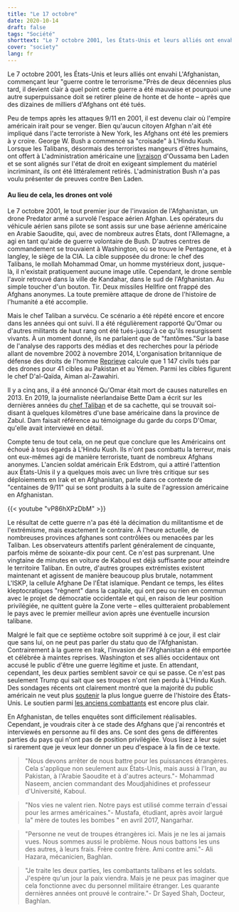 ```yaml
---
title: "Le 17 octobre"
date: 2020-10-14
draft: false
tags: "Société"
shorttext: "Le 7 octobre 2001, les États-Unis et leurs alliés ont envahi l'Afghanistan et ont commencé leur guerre contre le terrorisme."
cover: "society"
lang: fr
---
```


Le 7 octobre 2001, les États-Unis et leurs alliés ont envahi L'Afghanistan, commençant leur "guerre contre le terrorisme."Près de deux décennies plus tard, il devient clair à quel point cette guerre a été mauvaise et pourquoi une autre superpuissance doit se retirer pleine de honte et de honte – après que des dizaines de milliers d'Afghans ont été tués.

Peu de temps après les attaques 9/11 en 2001, il est devenu clair où l'empire américain irait pour se venger. Bien qu'aucun citoyen Afghan n'ait été impliqué dans l'acte terroriste à New York, les Afghans ont été les premiers à y croire. George W. Bush a commencé sa "croisade" à L'Hindu Kush. Lorsque les Talibans, désormais des terroristes mangeurs d'êtres humains, ont offert à L'administration américaine une [livraison](https://www.theguardian.com/world/2001/oct/14/afghanistan.terrorism5 "Bush rejects Taliban offer to hand Bin Laden over") d'Oussama ben Laden et se sont alignés sur l'état de droit en exigeant simplement du matériel incriminant, ils ont été littéralement retirés. L'administration Bush n'a pas voulu présenter de preuves contre Ben Laden.

#### Au lieu de cela, les drones ont volé

Le 7 octobre 2001, le tout premier jour de l'invasion de l'Afghanistan, un drone Predator armé a survolé l'espace aérien Afghan. Les opérateurs du véhicule aérien sans pilote se sont assis sur une base aérienne américaine en Arabie Saoudite, qui, avec de nombreux autres États, dont l'Allemagne, a agi en tant qu'aide de guerre volontaire de Bush. D'autres centres de commandement se trouvaient à Washington, où se trouve le Pentagone, et à langley, le siège de la CIA. La cible supposée du drone: le chef des Talibans, le mollah Mohammad Omar, un homme mystérieux dont, jusque-là, il n'existait pratiquement aucune image utile. Cependant, le drone semble l'avoir retrouvé dans la ville de Kandahar, dans le sud de l'Afghanistan. Au simple toucher d'un bouton. Tir. Deux missiles Hellfire ont frappé des Afghans anonymes. La toute première attaque de drone de l'histoire de l'humanité a été accomplie.

Mais le chef Taliban a survécu. Ce scénario a été répété encore et encore dans les années qui ont suivi. Il a été régulièrement rapporté Qu'Omar ou d'autres militants de haut rang ont été tués-jusqu'à ce qu'ils resurgissent vivants. À un moment donné, ils ne parlaient que de "fantômes."Sur la base de l'analyse des rapports des médias et des recherches pour la période allant de novembre 2002 à novembre 2014, L'organisation britannique de défense des droits de l'homme [Reprieve](https://www.theguardian.com/us-news/2014/nov/24/-sp-us-drone-strikes-kill-1147 "41 men targeted but 1,147 people killed: US drone strikes – the facts on the ground") calcule que 1 147 civils tués par des drones pour 41 cibles au Pakistan et au Yémen. Parmi les cibles figurent le chef D'al-Qaïda, Aiman al-Zawahiri.

Il y a cinq ans, il a été annoncé Qu'Omar était mort de causes naturelles en 2013. En 2019, la journaliste néerlandaise Bette Dam a écrit sur les dernières années du [chef Taliban](/static/downloads/Secret+Life+of+Mullah+Omar-FINAL3.pdf "The Secret Life of Mullah Omar") et de sa cachette, qui se trouvait soi-disant à quelques kilomètres d'une base américaine dans la province de Zabul. Dam faisait référence au témoignage du garde du corps D'Omar, qu'elle avait interviewé en détail.

Compte tenu de tout cela, on ne peut que conclure que les Américains ont échoué à tous égards à L'Hindu Kush. Ils n'ont pas combattu la terreur, mais ont eux-mêmes agi de manière terroriste, tuant de nombreux Afghans anonymes. L'ancien soldat américain Erik Edstrom, qui a attiré l'attention aux États-Unis il y a quelques mois avec un livre très critique sur ses déploiements en Irak et en Afghanistan, parle dans ce contexte de "centaines de 9/11" qui se sont produits à la suite de l'agression américaine en Afghanistan.

{{< youtube "vP86hXPzDbM" >}}

Le résultat de cette guerre n'a pas été la décimation du militantisme et de l'extrémisme, mais exactement le contraire. À l'heure actuelle, de nombreuses provinces afghanes sont contrôlées ou menacées par les Taliban. Les observateurs attentifs parlent généralement de cinquante, parfois même de soixante-dix pour cent. Ce n'est pas surprenant. Une vingtaine de minutes en voiture de Kaboul est déjà suffisante pour atteindre le territoire Taliban. En outre, d'autres groupes extrémistes existent maintenant et agissent de manière beaucoup plus brutale, notamment L'ISKP, la cellule Afghane De l'État islamique. Pendant ce temps, les élites kleptocratiques "règnent" dans la capitale, qui ont peu ou rien en commun avec le projet de démocratie occidentale et qui, en raison de leur position privilégiée, ne quittent guère la Zone verte – elles quitteraient probablement le pays avec le premier meilleur avion après une éventuelle incursion talibane.

Malgré le fait que ce septième octobre soit supprimé à ce jour, il est clair que sans lui, on ne peut pas parler du statu quo de l'Afghanistan. Contrairement à la guerre en Irak, l'invasion de l'Afghanistan a été emportée et célébrée à maintes reprises. Washington et ses alliés occidentaux ont accusé le public d'être une guerre légitime et juste. En attendant, cependant, les deux parties semblent savoir ce qui se passe. Ce n'est pas seulement Trump qui sait que ses troupes n'ont rien perdu à L'Hindu Kush. Des sondages récents ont clairement montré que la majorité du public américain ne veut plus [soutenir](https://www.militarytimes.com/news/pentagon-congress/2020/04/22/support-for-full-withdrawal-from-afghanistan-grows-poll/ "Support for full withdrawal from Afghanistan grows: Poll") la plus longue guerre de l'histoire des États-Unis. Le soutien parmi [les anciens combattants](https://www.voanews.com/usa/majority-americans-support-trumps-deal-taliban-end-afghan-war "Majority of Americans Support Trump’s Deal With Taliban to End Afghan War") est encore plus clair.

En Afghanistan, de telles enquêtes sont difficilement réalisables. Cependant, je voudrais citer à ce stade des Afghans que j'ai rencontrés et interviewés en personne au fil des ans. Ce sont des gens de différentes parties du pays qui n'ont pas de position privilégiée. Vous lisez à leur sujet si rarement que je veux leur donner un peu d'espace à la fin de ce texte.

> "Nous devons arrêter de nous battre pour les puissances étrangères. Cela s'applique non seulement aux États-Unis, mais aussi à l'Iran, au Pakistan, à l'Arabie Saoudite et à d'autres acteurs."- Mohammad Naseem, ancien commandant des Moudjahidines et professeur d'Université, Kaboul.

> "Nos vies ne valent rien. Notre pays est utilisé comme terrain d'essai pour les armes américaines."- Mustafa, étudiant, après avoir largué la" mère de toutes les bombes " en avril 2017, Nangarhar.

> "Personne ne veut de troupes étrangères ici. Mais je ne les ai jamais vues. Nous sommes aussi le problème. Nous nous battons les uns des autres, à leurs frais. Frère contre frère. Ami contre ami."- Ali Hazara, mécanicien, Baghlan.

> "Je traite les deux parties, les combattants talibans et les soldats. J'espère qu'un jour la paix viendra. Mais je ne peux pas imaginer que cela fonctionne avec du personnel militaire étranger. Les quarante dernières années ont prouvé le contraire."- Dr Sayed Shah, Docteur, Baghlan.
